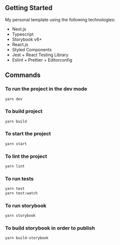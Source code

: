 ## Getting Started
My personal template using the following technologies:
- Next.js
- Typescript
- Storybook v6+
- React.js
- Styled Components
- Jest + React Testing Library
- Eslint + Prettier + Editorconfig

## Commands

### To run the project in the dev mode
```bash
yarn dev
```

### To build project
```bash
yarn build
```

### To start the project
```bash
yarn start
```

### To lint the project
```bash
yarn lint
```

### To run tests
```bash
yarn test
yarn test:watch
```

### To run storybook
```bash
yarn storybook
```

### To build storybook in order to publish
```bash
yarn build-storybook
```


